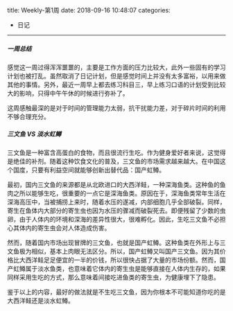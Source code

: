 title: Weekly-第1周
date: 2018-09-16 10:48:07
categories:
- 日记

---

##### 一周总结 

感觉这一周过得浑浑噩噩的，主要是工作方面的压力比较大，此外一些固有的学习计划也被打乱。虽然取消了日记计划，但是感觉时间上并没有太多富裕，以用来做其他的事情。另外，最近一周早上都去练习科目三，早上练习口语的计划受到比较大的影响，只得中午午休的时候进行弥补了。

这周感触最深的是对于时间的管理能力太弱，抗干扰能力差，对于碎片时间的利用不够合理充分。

##### 三文鱼 VS 淡水虹鳟

三文鱼是一种富含高蛋白的食物，而且很流行生吃。作为健身爱好者来说，这觉得是绝佳的补剂。随着这种饮食文化的普及，三文鱼的市场需求越来越大。在中国这个国度，只要有利益空间就能够创新出替代品：国产虹鳟。

最初，国内三文鱼的来源都是从北欧进口的大西洋鲑，一种深海鱼类。这种鱼的鱼肉之所以能够生吃，很重要的一点它是深海鱼类。原因在于，深海鱼类常年生活在深海高压中，当被捕捞上来时，随着水压的遂减，内部细胞几乎全部破裂。同样，寄生在鱼体内大部分的寄生虫也因为水压的骤减而破裂死去。即便残留了少数的虫卵，由于人体内的环境和深海的差异性很大，很难孵化。因此，生吃三文鱼不必担心其体内的寄生虫会对人体造成伤害。

然而，随着国内市场出现冒牌的三文鱼，也就是国产虹鳟。这种鱼类在外形上与三文鱼极为相似，基本上肉眼无法区分。所以，国产虹鳟又叫国产三文鱼。因为其价格比大西洋鲑足足便宜的一半的价钱，所以很快占据了大量的市场份额。然而，国产虹鳟属于淡水鱼类，也意味着它体内的寄生虫是能够直接在人体内生存的，如果同样采用生吃的方式，那么意味着间接吃进鱼类的寄生虫，为健康埋下了隐患。

鉴于以上的内容，最好的做法就是不生吃三文鱼，因为你根本不可能知道你吃的是大西洋鲑还是淡水虹鳟。

